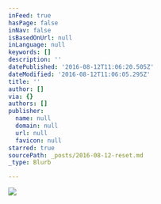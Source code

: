 ```yaml
---
inFeed: true
hasPage: false
inNav: false
isBasedOnUrl: null
inLanguage: null
keywords: []
description: ''
datePublished: '2016-08-12T11:06:20.505Z'
dateModified: '2016-08-12T11:06:05.295Z'
title: ''
author: []
via: {}
authors: []
publisher:
  name: null
  domain: null
  url: null
  favicon: null
starred: true
sourcePath: _posts/2016-08-12-reset.md
_type: Blurb

---
```

![](https://the-grid-user-content.s3-us-west-2.amazonaws.com/99c76fbb-1abb-4988-a1f9-19c1a27ccbe6.jpg)